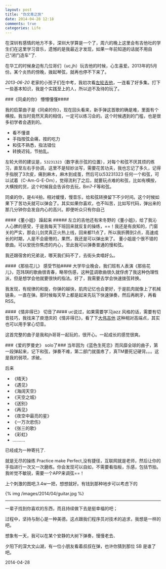 ```yaml
---
layout: post
title: "伪文青之旅"
date: 2014-04-28 12:18
comments: true
categories: Life
---
```

在深圳有感情的地方不多，深圳大学算是一个了，周六的晚上这里会有吉他社的学生们在这里学习音乐，遗憾的是我最近才发现，如果一年前知道的话就不用自己“闭门造车"了.

在华工的时候身边有几位哥们（uc,jh）玩吉他的时候，心生喜爱。2013年的5月份。某个炎热的傍晚，拨起琴弦，就再也停不下来了。

*2013-06-20* 老家的小孩子们在中考，我初次看[左轮吉他](http://www.youku.com/playlist_show/id_6096855.html)，一连看了好多集。打下一些基本知识，我是个实践至上的人，所以迫不及待的玩了。

###《同桌的你》 懵懵懂懂####

我的启蒙曲子是《同桌的你》，现在回头看来，新手弹这首歌的确是难，里面有个横按。我当时竟然天真的相信，一定可以练习会的。这个时候遇到的门槛，也是很多初学者会遇到的。

* 看不懂谱
* 手指按弦会痛，按的吃力
* 和弦不熟悉，指法错位
* 转换迟钝，节拍乱。

左轮大师的建议是，`53231323`（数字表示弦的位置），对每个和弦不厌其烦的练习，直至左右手协调，这里不是轻妙淡写，需要花苦功夫，我也忘记了多久，记得手指脱了3次皮，痛到麻木，麻木到成茧，然后可以53231323 任何一个和弦，可以试着（C-Am-G-E-Dm），觉得流利了之后，就要玩点难的和弦，比如有横按，大横按的货，这个时候我会告诉你去玩，Bm7-F等和弦。


同桌的你，是4/4拍，相对缓慢，慢音乐，给和弦转换留下不少时间。这个时候如果下了苦功夫就可以弹会了。其实如果你喜欢，也不叫苦，比如写代码，弹出来的那几分钟你会发自内心的高兴。即便听众只有你自己

####《董小姐》 躁起来 #####
左立的吉他还有宋冬野的《董小姐》，给了我沁人心脾的感受，于是我每天下班回来就反复的操练，==！我还是有良知的，门窗关的严实，那会儿剑灵真正火热上线，回来都11点了，所以我折腾到2点，高速成长的时期，人是不会疲倦的，果然，我还是可以弹出来了。
董小姐是个很不错的歌曲。可以安抚你焦虑的内心，至此我可以弹奏普通的慢和弦。

我还跟宿舍的兄弟说，哪天我们码不了，去街头卖唱好么。


####《那些花儿》 感受节拍####
大学毕业晚会，我们班有人表演《那些花儿》，范玮琪的歌曲很青春，略带伤感，这种蓝调歌曲很久就俘虏了我这种伪理性派，但是想学会他就要很快的指法。好了，我需要去学会快速拨弦转换。

我发现，有规律的和旋，你弹的越快，肌肉记忆也会更好，于是肌肉就像上了机械链条，一直在弹。那时候每天早上都是起来先玩下快速弹奏，然后再刷牙，再看RSS。

####《情非得已》 切音了####
uc说过，如果需要学习jazz 风格的话，需要有切音技巧，我找来了庾澄庆的《情非得已》，看了下[大伟吉他](http://www.daweijita.com/?p=1958) 这种相对高端点，其实也可以用手掌心切音。

这首完整的曲子是我和jh哥哥一起玩的，很开心。一起成长的感觉很爽。

###《爱的罗曼史》 solo了###
当年因为《蓝色生死恋》而风靡全球的曲子，第一段弹起来，记下和弦，弹奏不难，第二部门就蛋疼了，真TM要死记硬背。。。这是我的弱项，求破。

后来

* 《晴天》
* 《遇见》
* 《海阔天空》
* 《天空之城》
* 《送别》
* 《再见》
* 《夜空中最亮的星》
* 《一万次悲伤》
* 《张三的歌》
* 《彩虹》
* ..........

已经成为一种寄托了.

就是无尽的操练  Practice make Perfect,没有捷径，互联网就是老师，然后让你的手指进行一次又一次磨练。你会发现可以自如，不需要看指板，乐感，包括节拍。我听觉不敏锐，需要一个APP来调弦==！

上个刺激的图吧,3.4w一把，想想就好。有钱到那种地步可以考虑下的

{% img /images/2014/04/guitar.jpg %}

---
一辈子找到你喜欢的东西，而且持续做下去是挺幸福的吧；

过程中，坚持与耐心是一种美德。这点跟我们程序员对技术的追求，我想是一样的吧。

想象有一天，我可以在某个安静的大树下弹奏，慢慢老去、

夕阳下的深大文山湖，有一位小朋友看着叔叔在弹，也许你猜到那位 SB 是谁了吧。

2014-04-28 

